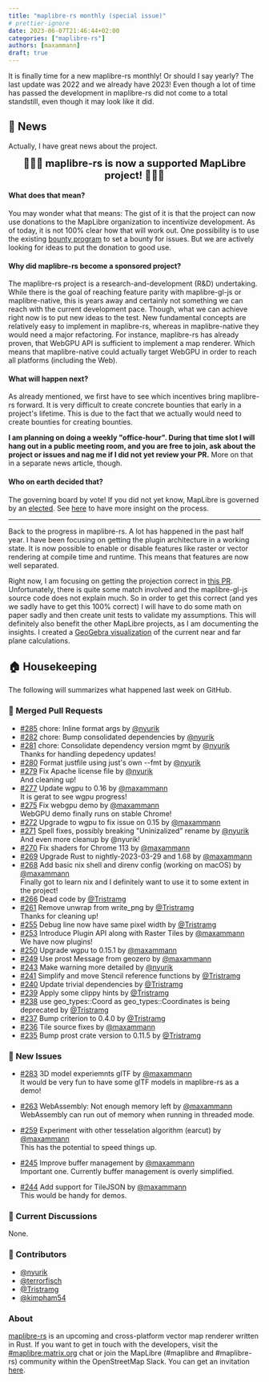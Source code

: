```yaml
---
title: "maplibre-rs monthly (special issue)"
# prettier-ignore
date: 2023-06-07T21:46:44+02:00
categories: ["maplibre-rs"]
authors: [maxammann]
draft: true
---
```


It is finally time for a new maplibre-rs monthly! Or should I say yearly? The last update was 2022 and we already have 2023!
Even though a lot of time has passed the development in maplibre-rs did not come to a total standstill, even though it may look like it did.

## 📰 News

Actually, I have great news about the project.

<div style="font-size: 20px; font-weight: bold; text-align: center">🎉🎉🎉 maplibre-rs is now a supported MapLibre project! 🎉🎉🎉</div>

#### What does that mean?

You may wonder what that means: The gist of it is that the project can now use donations to the MapLibre organization to incentivize development. As of today, it is not 100% clear how that will work out. One possibility is to use the existing [bounty program](https://maplibre.org/roadmap/step-by-step-bounties-guide/) to set a bounty for issues. But we are actively looking for ideas to put the donation to good use.

#### Why did maplibre-rs become a sponsored project?

The maplibre-rs project is a research-and-development (R&D) undertaking. While there is the goal of reaching feature parity with maplibre-gl-js or maplibre-native, this is years away and certainly not something we can reach with the current development pace. Though, what we can achieve right now is to put new ideas to the test. New fundamental concepts are relatively easy to implement in maplibre-rs, whereas in maplibre-native they would need a major refactoring. For instance, maplibre-rs has already proven, that WebGPU API is sufficient to implement a map renderer. Which means that maplibre-native could actually target WebGPU in order to reach all platforms (including the Web).

#### What will happen next?

As already mentioned, we first have to see which incentives bring maplibre-rs forward. It is very difficult to create concrete bounties that early in a project's lifetime. This is due to the fact that we actually would need to create bounties for creating bounties.

**I am planning on doing a weekly "office-hour". During that time slot I will hang out in a public meeting room, and you are free to join, ask about the project or issues and nag me if I did not yet review your PR.** More on that in a separate news article, though.

#### Who on earth decided that?

The governing board by vote! If you did not yet know, MapLibre is governed by an [elected](http://localhost:1313/about/).
See [here](https://github.com/maplibre/maplibre/pull/282) to have more insight on the process.

---

Back to the progress in maplibre-rs.
A lot has happened in the past half year. I have been focusing on getting the plugin architecture in a working state. It is now possible to enable or disable features like raster or vector rendering at compile time and runtime. This means that features are now well separated.

Right now, I am focusing on getting the projection correct in [this PR](https://github.com/maplibre/maplibre-rs/pull/233/). Unfortunately, there is quite some match involved and the maplibre-gl-js source code does not explain much.
So in order to get this correct (and yes we sadly have to get this 100% correct) I will have to do some math on paper sadly and then create unit tests to validate my assumptions.
This will definitely also benefit the other MapLibre projects, as I am documenting the insights. I created a [GeoGebra visualization](https://www.geogebra.org/m/cvhtwhng) of the current near and far plane calculations.

## 🏠 Housekeeping

The following will summarizes what happened last week on GitHub.

### 🎁 Merged Pull Requests


- [#285](https://github.com/maplibre/maplibre-rs/pull/285) chore: Inline format args by [@nyurik](https://github.com/nyurik)<br>
- [#282](https://github.com/maplibre/maplibre-rs/pull/282) chore: Bump consolidated dependencies by [@nyurik](https://github.com/nyurik)<br>
- [#281](https://github.com/maplibre/maplibre-rs/pull/281) chore: Consolidate dependency version mgmt by [@nyurik](https://github.com/nyurik)<br>
  Thanks for handling depedency updates!
- [#280](https://github.com/maplibre/maplibre-rs/pull/280) Format justfile using just's own --fmt by [@nyurik](https://github.com/nyurik)<br>
- [#279](https://github.com/maplibre/maplibre-rs/pull/279) Fix Apache license file by [@nyurik](https://github.com/nyurik)<br>
  And cleaning up!
- [#277](https://github.com/maplibre/maplibre-rs/pull/277) Update wgpu to 0.16 by [@maxammann](https://github.com/maxammann)<br>
  It is gerat to see wgpu progress!
- [#275](https://github.com/maplibre/maplibre-rs/pull/275) Fix webgpu demo  by [@maxammann](https://github.com/maxammann)<br>
  WebGPU demo finally runs on stable Chrome!
- [#272](https://github.com/maplibre/maplibre-rs/pull/272) Upgrade to wgpu to fix issue on 0.15 by [@maxammann](https://github.com/maxammann)<br>
- [#271](https://github.com/maplibre/maplibre-rs/pull/271) Spell fixes, possibly breaking "Uninizalized" rename by [@nyurik](https://github.com/nyurik)<br>
  And even more cleanup by @nyurik!
- [#270](https://github.com/maplibre/maplibre-rs/pull/270) Fix shaders for Chrome 113 by [@maxammann](https://github.com/maxammann)<br>
- [#269](https://github.com/maplibre/maplibre-rs/pull/269) Upgrade Rust to nightly-2023-03-29 and 1.68 by [@maxammann](https://github.com/maxammann)<br>
- [#268](https://github.com/maplibre/maplibre-rs/pull/268) Add basic nix shell and direnv config (working on macOS) by [@maxammann](https://github.com/maxammann)<br>
  Finally got to learn nix and I definitely want to use it to some extent in the project!
- [#266](https://github.com/maplibre/maplibre-rs/pull/266) Dead code by [@Tristramg](https://github.com/Tristramg)<br>
- [#261](https://github.com/maplibre/maplibre-rs/pull/261) Remove unwrap from write_png by [@Tristramg](https://github.com/Tristramg)<br>
  Thanks for cleaning up!
- [#255](https://github.com/maplibre/maplibre-rs/pull/255) Debug line now have same pixel width by [@Tristramg](https://github.com/Tristramg)<br>
- [#253](https://github.com/maplibre/maplibre-rs/pull/253) Introduce Plugin API along with Raster Tiles by [@maxammann](https://github.com/maxammann)<br>
  We have now plugins!
- [#250](https://github.com/maplibre/maplibre-rs/pull/250) Upgrade wgpu to 0.15.1 by [@maxammann](https://github.com/maxammann)<br>
- [#249](https://github.com/maplibre/maplibre-rs/pull/249) Use prost Message from geozero by [@maxammann](https://github.com/maxammann)<br>
- [#243](https://github.com/maplibre/maplibre-rs/pull/243) Make warning more detailed by [@nyurik](https://github.com/nyurik)<br>
- [#241](https://github.com/maplibre/maplibre-rs/pull/241) Simplify and move Stencil reference functions by [@Tristramg](https://github.com/Tristramg)<br>
- [#240](https://github.com/maplibre/maplibre-rs/pull/240) Update trivial dependencies by [@Tristramg](https://github.com/Tristramg)<br>
- [#239](https://github.com/maplibre/maplibre-rs/pull/239) Apply some clippy hints by [@Tristramg](https://github.com/Tristramg)<br>
- [#238](https://github.com/maplibre/maplibre-rs/pull/238) use geo_types::Coord as geo_types::Coordinates is being deprecated by [@Tristramg](https://github.com/Tristramg)<br>
- [#237](https://github.com/maplibre/maplibre-rs/pull/237) Bump criterion to 0.4.0 by [@Tristramg](https://github.com/Tristramg)<br>
- [#236](https://github.com/maplibre/maplibre-rs/pull/236) Tile source fixes by [@maxammann](https://github.com/maxammann)<br>
- [#235](https://github.com/maplibre/maplibre-rs/pull/235) Bump prost crate version to 0.11.5 by [@Tristramg](https://github.com/Tristramg)<br>


### 🎁 New Issues


- [#283](https://github.com/maplibre/maplibre-rs/issues/283) 3D model experiemnts glTF by [@maxammann](https://github.com/maxammann)<br>
  It would be very fun to have some glTF models in maplibre-rs as a demo!

- [#263](https://github.com/maplibre/maplibre-rs/issues/263) WebAssembly: Not enough memory left by [@maxammann](https://github.com/maxammann)<br>
  WebAssembly can run out of memory when running in threaded mode.

- [#259](https://github.com/maplibre/maplibre-rs/issues/259) Experiment with other tesselation algorithm (earcut) by [@maxammann](https://github.com/maxammann)<br>
  This has the potential to speed things up.

- [#245](https://github.com/maplibre/maplibre-rs/issues/245) Improve buffer management by [@maxammann](https://github.com/maxammann)<br>
  Important one. Currently buffer management is overly simplified.

- [#244](https://github.com/maplibre/maplibre-rs/issues/244) Add support for TileJSON by [@maxammann](https://github.com/maxammann)<br>
  This would be handy for demos.

### 🧵 Current Discussions

None.

### 👋 Contributors

- [@nyurik](https://github.com/nyurik)
- [@terrorfisch](https://github.com/terrorfisch)
- [@Tristramg](https://github.com/Tristramg)
- [@kimpham54](https://github.com/kimpham54)

### About

[maplibre-rs](https://github.com/maplibre/maplibre-rs) is an upcoming and cross-platform vector map renderer written in Rust.
If you want to get in touch with the developers, visit the [#maplibre:matrix.org](https://matrix.to/#/#mapr:matrix.org) chat or join the MapLibre (#maplibre and #maplibre-rs) community within the OpenStreetMap Slack. You can get an invitation [here](https://slack.openstreetmap.us).
